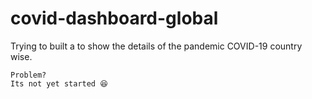 # covid-dashboard-global
Trying to built a to show the details of the pandemic COVID-19 country wise.
```
Problem?
Its not yet started 😆
```